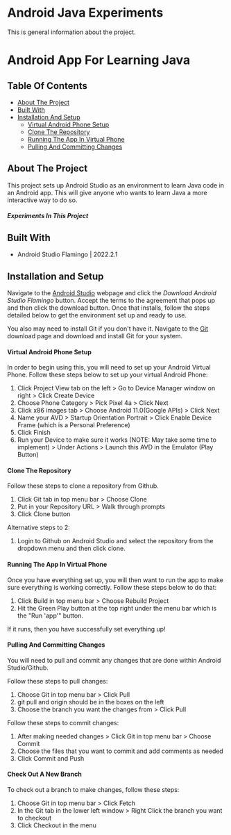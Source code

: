 # Android Java Experiments

This is general information about the project.

# Android App For Learning Java

## Table Of Contents
* [About The Project](#about-the-project)
* [Built With](#built-with)
* [Installation And Setup](#installation-and-setup)
    - [Virtual Android Phone Setup](#virtual-android-phone-setup)
    - [Clone The Repository](#clone-the-repository)
    - [Running The App In Virtual Phone](#running-the-app-in-virtual-phone)
    - [Pulling And Committing Changes](#pulling-and-comitting-changes)

## About The Project
This project sets up Android Studio as an environment to learn Java code in an Android app.
This will give anyone who wants to learn Java a more interactive way to do so.

##### Experiments In This Project

## Built With
* Android Studio Flamingo | 2022.2.1

## Installation and Setup
Navigate to the [Android Studio](https://developer.android.com/studio?gclid=CjwKCAjw67ajBhAVEiwA2g_jEJTKBz_Uk-ZZz1ZZ67CIZlwE_kwawYZJcSdyhHUMscKrl4S6eIgrTBoC_F8QAvD_BwE&gclsrc=aw.ds) webpage and click the *Download Android Studio Flamingo* button. Accept the terms to the agreement that pops up and then click the download button. Once that installs, follow the steps detailed below to get the environment set up and ready to use.

You also may need to install Git if you don't have it. Navigate to the [Git](https://git-scm.com/downloads) download page and download and install Git for your system.

#### Virtual Android Phone Setup
In order to begin using this, you will need to set up your Android Virtual Phone. Follow these steps below to set up your virtual Android Phone:
1. Click Project View tab on the left > Go to Device Manager window on right > Click Create Device
2. Choose Phone Category > Pick Pixel 4a > Click Next
3. Click x86 images tab > Choose Android 11.0(Google APIs) > Click Next
4. Name your AVD > Startup Orientation Portrait > Click Enable Device Frame (which is a Personal Preference)
5. Click Finish
6. Run your Device to make sure it works (NOTE: May take some time to implement) > Under Actions > Launch this AVD in the Emulator (Play Button) 

#### Clone The Repository
Follow these steps to clone a repository from Github.
1. Click Git tab in top menu bar > Choose Clone
2. Put in your Repository URL > Walk through prompts
3. Click Clone button
   
Alternative steps to 2:
1. Login to Github on Android Studio and select the repository from the dropdown menu and then click clone.

#### Running The App In Virtual Phone
Once you have everything set up, you will then want to run the app to make sure everything is working correctly. Follow these steps below to do that:
1. Click Build in top menu bar > Choose Rebuild Project
2. Hit the Green Play button at the top right under the menu bar which is the "Run 'app'" button.

If it runs, then you have successfully set everything up! 

#### Pulling And Committing Changes
You will need to pull and commit any changes that are done within Android Studio/Github.

Follow these steps to pull changes:
1. Choose Git in top menu bar > Click Pull
2. git pull and origin should be in the boxes on the left
3. Choose the branch you want the changes from > Click Pull

Follow these steps to commit changes:
1. After making needed changes > Click Git in top menu bar > Choose Commit
2. Choose the files that you want to commit and add comments as needed
3. Click Commit and Push

#### Check Out A New Branch
To check out a branch to make changes, follow these steps:
1. Choose Git in top menu bar > Click Fetch
2. In the Git tab in the lower left window > Right Click the branch you want to checkout
3. Click Checkout in the menu